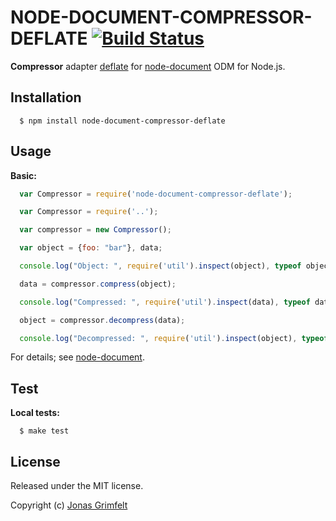 # NODE-DOCUMENT-COMPRESSOR-DEFLATE [![Build Status](https://secure.travis-ci.org/grimen/node-document-compressor-deflate.png)](http://travis-ci.org/grimen/node-document-compressor-deflate)

**Compressor** adapter [deflate](https://github.com/kkaefer/node-zlib) for [node-document](https://github.com/grimen/node-document) ODM for Node.js.


## Installation

```shell
  $ npm install node-document-compressor-deflate
```


## Usage

**Basic:**

```javascript
  var Compressor = require('node-document-compressor-deflate');

  var Compressor = require('..');

  var compressor = new Compressor();

  var object = {foo: "bar"}, data;

  console.log("Object: ", require('util').inspect(object), typeof object);

  data = compressor.compress(object);

  console.log("Compressed: ", require('util').inspect(data), typeof data);

  object = compressor.decompress(data);

  console.log("Decompressed: ", require('util').inspect(object), typeof object);
```

For details; see [node-document](https://github.com/grimen/node-document).


## Test

**Local tests:**

```shell
  $ make test
```


## License

Released under the MIT license.

Copyright (c) [Jonas Grimfelt](http://github.com/grimen)
